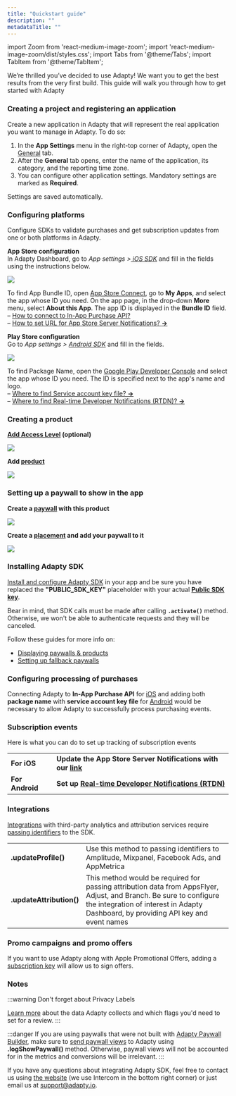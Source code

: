 ```yaml
---
title: "Quickstart guide"
description: ""
metadataTitle: ""
---
```


import Zoom from 'react-medium-image-zoom';
import 'react-medium-image-zoom/dist/styles.css';
import Tabs from '@theme/Tabs';
import TabItem from '@theme/TabItem'; 

We’re thrilled you’ve decided to use Adapty! We want you to get the best results from the very first build. This guide will walk you through how to get started with Adapty

### Creating a project and registering an application

Create a new application in Adapty that will represent the real application you want to manage in Adapty. To do so:

1. In the **App Settings** menu in the right-top corner of Adapty, open the [General](general) tab. 
2. After the **General** tab opens, enter the name of the application, its category, and the reporting time zone.
3. You can configure other application settings. Mandatory settings are marked as **Required**.

Settings are saved automatically.

### Configuring platforms

Configure SDKs to validate purchases and get subscription updates from one or both platforms in Adapty.

**App Store configuration**  
In Adapty Dashboard, go to _App settings >[ iOS SDK](https://app.adapty.io/settings/ios-sdk)_ and fill in the fields using the instructions below. 

<Zoom>
  <img src={require('./img/qs.webp').default}
  style={{
    border: '1px solid #727272', /* border width and color */
    width: '700px', /* image width */
    display: 'block', /* for alignment */
    margin: '0 auto' /* center alignment */
  }}
/>
</Zoom>

To find App Bundle ID, open [App Store Connect](https://appstoreconnect.apple.com/), go to **My Apps**, and select the app whose ID you need. On the app page, in the drop-down **More** menu, select **About this App**. The app ID is displayed in the **Bundle ID** field.  
– [How to connect to In-App Purchase API?](in-app-purchase-api-storekit-2)  
– [How to set URL for App Store Server Notifications? **→**](app-store-server-notifications)

**Play Store configuration**  
Go to _App settings > [Android SDK](https://app.adapty.io/settings/android-sdk)_ and fill in the fields.

<Zoom>
  <img src={require('./img/qs-Android_store_configuration.webp').default}
  style={{
    border: '1px solid #727272', /* border width and color */
    width: '700px', /* image width */
    display: 'block', /* for alignment */
    margin: '0 auto' /* center alignment */
  }}
/>
</Zoom>

To find Package Name, open the [Google Play Developer Console](https://play.google.com/console/u/0/developers) and select the app whose ID you need. The ID is specified next to the app's name and logo.  
– [Where to find Service account key file? **→** ](service-account-key-file)  
– [Where to find Real-time Developer Notifications (RTDN)? **→**](real-time-developer-notifications-rtdn) 

### Creating a product

**[Add Access Level](access-level) (optional)** 

<Zoom>
  <img src={require('./img/qs-Access_Levels.webp').default}
  style={{
    border: '1px solid #727272', /* border width and color */
    width: '700px', /* image width */
    display: 'block', /* for alignment */
    margin: '0 auto' /* center alignment */
  }}
/>
</Zoom>

**Add [product](product)** 

<Zoom>
  <img src={require('./img/qs-Product.webp').default}
  style={{
    border: '1px solid #727272', /* border width and color */
    width: '700px', /* image width */
    display: 'block', /* for alignment */
    margin: '0 auto' /* center alignment */
  }}
/>
</Zoom>

### Setting up a paywall to show in the app

**Create a [paywall](paywalls) with this product** 

<Zoom>
  <img src={require('./img/13f5f1d-CleanShot_2023-07-03_at_16.00.092x.webp').default}
  style={{
    border: '1px solid #727272', /* border width and color */
    width: '700px', /* image width */
    display: 'block', /* for alignment */
    margin: '0 auto' /* center alignment */
  }}
/>
</Zoom>





**Create a [placement](placements) and add your paywall to it**


<Zoom>
  <img src={require('./img/a404841-CleanShot_2023-12-01_at_17.21.382x.webp').default}
  style={{
    border: '1px solid #727272', /* border width and color */
    width: '700px', /* image width */
    display: 'block', /* for alignment */
    margin: '0 auto' /* center alignment */
  }}
/>
</Zoom>





### Installing Adapty SDK

[Install and configure Adapty SDK](installation-of-adapty-sdks) in your app and be sure you have replaced the **"PUBLIC_SDK_KEY"** placeholder with your actual **[Public SDK key](https://app.adapty.io/settings/general)**.

Bear in mind, that SDK calls must be made after calling **`.activate()`** method. Otherwise, we won't be able to authenticate requests and they will be canceled.

Follow these guides for more info on:

- [Displaying paywalls & products](display-pb-paywalls)
- [Setting up fallback paywalls](use-fallback-paywalls)

### Configuring processing of purchases

Connecting Adapty to  **In-App Purchase API** for [iOS](in-app-purchase-api-storekit-2) and adding both **package name** with **service account key file** for [Android](service-account-key-file) would be necessary to allow Adapty to successfully process purchasing events.

### Subscription events

Here is what you can do to set up tracking of subscription events

|                 |                                                                                                   |
| :-------------- | :------------------------------------------------------------------------------------------------ |
| **For iOS**     | **Update the App Store Server Notifications with our [link](app-store-server-notifications)** |
| **For Android** | **Set up [Real-time Developer Notifications (RTDN)](real-time-developer-notifications-rtdn)** |

### Integrations

[Integrations](events) with third-party analytics and attribution services require [passing identifiers](analytics-integration) to the SDK. 

|                          |                                                                                                                                                                                                           |
| :----------------------- | :-------------------------------------------------------------------------------------------------------------------------------------------------------------------------------------------------------- |
| **.updateProfile()**     | Use this method to passing identifiers to Amplitude, Mixpanel, Facebook Ads, and AppMetrica                                                                                                               |
| **.updateAttribution()** | This method would be required for passing attribution data from AppsFlyer, Adjust, and Branch. Be sure to configure the integration of interest in Adapty Dashboard, by providing API key and event names |

### Promo campaigns and promo offers

If you want to use Adapty along with Apple Promotional Offers, adding a [subscription key](app-store-promotional-offers) will allow us to sign offers.

### Notes

:::warning
Don't forget about Privacy Labels

[Learn more](apple-app-privacy) about the data Adapty collects and which flags you'd need to set for a review.
:::

:::danger
If you are using paywalls that were not built with [Adapty Paywall Builder](adapty-paywall-builder), make sure to [send paywall views](present-remote-config-paywalls#track-paywall-view-events) to Adapty using **.logShowPaywall()** method. Otherwise, paywall views will not be accounted for in the metrics and conversions will be irrelevant.
:::

If you have any questions about integrating Adapty SDK, feel free to contact us using [the website](https://adapty.io) (we use Intercom in the bottom right corner) or just email us at [support@adapty.io](mailto:support@adapty.io).